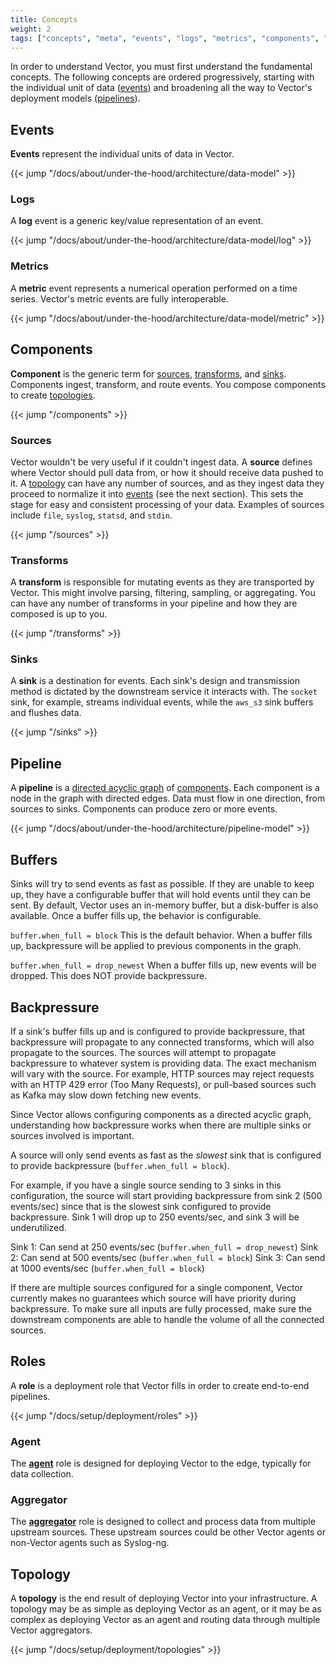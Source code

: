 ```yaml
---
title: Concepts
weight: 2
tags: ["concepts", "meta", "events", "logs", "metrics", "components", "sources", "transforms", "sinks", "pipeline", "roles", "agent", "aggregator", "topology"]
---
```


In order to understand Vector, you must first understand the fundamental concepts. The following concepts are ordered progressively, starting with the individual unit of data ([events]) and broadening all the way to Vector's deployment models ([pipelines]).

## Events

**Events** represent the individual units of data in Vector.

{{< jump "/docs/about/under-the-hood/architecture/data-model" >}}

### Logs

A **log** event is a generic key/value representation of an event.

{{< jump "/docs/about/under-the-hood/architecture/data-model/log" >}}

### Metrics

A **metric** event represents a numerical operation performed on a time series. Vector's metric events are fully interoperable.

{{< jump "/docs/about/under-the-hood/architecture/data-model/metric" >}}

## Components

**Component** is the generic term for [sources], [transforms], and [sinks]. Components ingest, transform, and route events. You compose components to create [topologies].

{{< jump "/components" >}}

### Sources

Vector wouldn't be very useful if it couldn't ingest data. A **source** defines where Vector should pull data from, or how it should receive data pushed to it. A [topology][topologies] can have any number of sources, and as they ingest data they proceed to normalize it into [events] (see the next section). This sets the stage for easy and consistent processing of your data. Examples of sources include `file`, `syslog`, `statsd`, and `stdin`.

{{< jump "/sources" >}}

### Transforms

A **transform** is responsible for mutating events as they are transported by Vector. This might involve parsing, filtering, sampling, or aggregating. You can have any number of transforms in your pipeline and how they are composed is up to you.

{{< jump "/transforms" >}}

### Sinks

A **sink** is a destination for events. Each sink's design and transmission method is dictated by the downstream service it interacts with. The `socket` sink, for example, streams individual events, while the `aws_s3` sink buffers and flushes data.

{{< jump "/sinks" >}}

## Pipeline

A **pipeline** is a [directed acyclic graph][dag] of [components]. Each component is a node in the graph with directed edges. Data must flow in one direction, from sources to sinks. Components can produce zero or more events.

{{< jump "/docs/about/under-the-hood/architecture/pipeline-model" >}}


## Buffers

Sinks will try to send events as fast as possible. If they are unable to keep up, they have a configurable buffer that will hold events until they can be sent.
By default, Vector uses an in-memory buffer, but a disk-buffer is also available. Once a buffer fills up, the behavior is configurable.

`buffer.when_full = block`
This is the default behavior. When a buffer fills up, backpressure will be applied to previous components in the graph.

`buffer.when_full = drop_newest`
When a buffer fills up, new events will be dropped. This does NOT provide backpressure.

## Backpressure

If a sink's buffer fills up and is configured to provide backpressure, that backpressure will propagate to any connected
transforms, which will also propagate to the sources. The sources will attempt to propagate backpressure to
whatever system is providing data. The exact mechanism will vary with the source. For example, HTTP sources may
reject requests with an HTTP 429 error (Too Many Requests), or pull-based sources such as Kafka may slow down fetching new events.

Since Vector allows configuring components as a directed acyclic graph, understanding how backpressure works when there
are multiple sinks or sources involved is important.

A source will only send events as fast as the _slowest_ sink that is configured to provide backpressure (`buffer.when_full = block`).

For example, if you have a single source sending to 3 sinks in this configuration, the source will start providing
backpressure from sink 2 (500 events/sec) since that is the slowest sink configured to provide backpressure.
Sink 1 will drop up to 250 events/sec, and sink 3 will be underutilized.

Sink 1: Can send at 250 events/sec (`buffer.when_full = drop_newest`)
Sink 2: Can send at 500 events/sec  (`buffer.when_full = block`)
Sink 3: Can send at 1000 events/sec  (`buffer.when_full = block`)

If there are multiple sources configured for a single component, Vector currently makes no guarantees
which source will have priority during backpressure. To make sure all inputs are fully processed, make
sure the downstream components are able to handle the volume of all the connected sources.


## Roles

A **role** is a deployment role that Vector fills in order to create end-to-end pipelines.

{{< jump "/docs/setup/deployment/roles" >}}

### Agent

The [**agent**](/docs/setup/deployment/roles#agent) role is designed for deploying Vector to the edge, typically for data collection.

### Aggregator

The [**aggregator**](/docs/setup/deployment/roles#aggregator) role is designed to collect and process data from multiple upstream sources. These upstream sources could be other Vector agents or non-Vector agents such as Syslog-ng.

## Topology

A **topology** is the end result of deploying Vector into your infrastructure. A topology may be as simple as deploying Vector as an agent, or it may be as complex as deploying Vector as an agent and routing data through multiple Vector aggregators.

{{< jump "/docs/setup/deployment/topologies" >}}

[components]: /components
[dag]: https://en.wikipedia.org/wiki/Directed_acyclic_graph
[events]: #events
[pipelines]: #pipeline
[sinks]: #sinks
[sources]: #sources
[topologies]: #topology
[transforms]: #transforms
